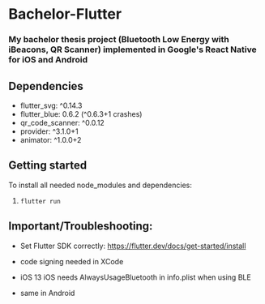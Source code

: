 # Bachelor-Flutter
### My bachelor thesis project (Bluetooth Low Energy with iBeacons, QR Scanner) implemented in Google's React Native for iOS and Android

## Dependencies
* flutter_svg: ^0.14.3
* flutter_blue: 0.6.2 (^0.6.3+1 crashes)
* qr_code_scanner: ^0.0.12
* provider: ^3.1.0+1
* animator: ^1.0.0+2

## Getting started
To install all needed node_modules and dependencies:
1. `flutter run`

## Important/Troubleshooting:
* Set Flutter SDK correctly: https://flutter.dev/docs/get-started/install

* code signing needed in XCode
* iOS 13 iOS needs AlwaysUsageBluetooth in info.plist when using BLE
* same in Android
